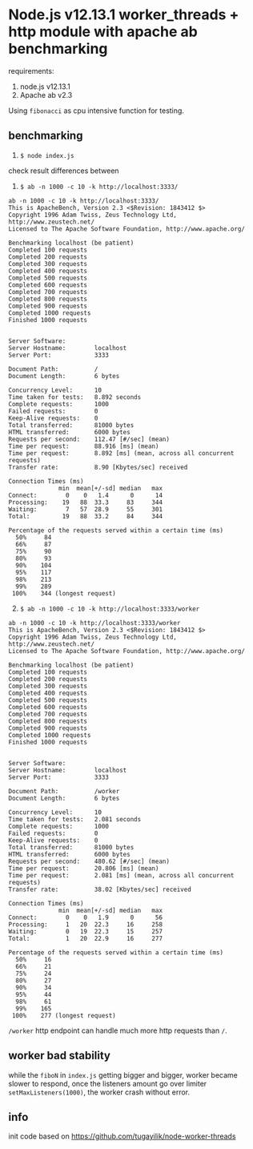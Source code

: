 # Node.js v12.13.1 worker_threads + http module with apache ab benchmarking

requirements:

1. node.js v12.13.1
2. Apache ab v2.3

Using `fibonacci` as cpu intensive function for testing.

## benchmarking

1. `$ node index.js`

check result differences between

1. `$ ab -n 1000 -c 10 -k http://localhost:3333/`

```
ab -n 1000 -c 10 -k http://localhost:3333/
This is ApacheBench, Version 2.3 <$Revision: 1843412 $>
Copyright 1996 Adam Twiss, Zeus Technology Ltd, http://www.zeustech.net/
Licensed to The Apache Software Foundation, http://www.apache.org/

Benchmarking localhost (be patient)
Completed 100 requests
Completed 200 requests
Completed 300 requests
Completed 400 requests
Completed 500 requests
Completed 600 requests
Completed 700 requests
Completed 800 requests
Completed 900 requests
Completed 1000 requests
Finished 1000 requests


Server Software:
Server Hostname:        localhost
Server Port:            3333

Document Path:          /
Document Length:        6 bytes

Concurrency Level:      10
Time taken for tests:   8.892 seconds
Complete requests:      1000
Failed requests:        0
Keep-Alive requests:    0
Total transferred:      81000 bytes
HTML transferred:       6000 bytes
Requests per second:    112.47 [#/sec] (mean)
Time per request:       88.916 [ms] (mean)
Time per request:       8.892 [ms] (mean, across all concurrent requests)
Transfer rate:          8.90 [Kbytes/sec] received

Connection Times (ms)
              min  mean[+/-sd] median   max
Connect:        0    0   1.4      0      14
Processing:    19   88  33.3     83     344
Waiting:        7   57  28.9     55     301
Total:         19   88  33.2     84     344

Percentage of the requests served within a certain time (ms)
  50%     84
  66%     87
  75%     90
  80%     93
  90%    104
  95%    117
  98%    213
  99%    289
 100%    344 (longest request)
```

2. `$ ab -n 1000 -c 10 -k http://localhost:3333/worker`

```
ab -n 1000 -c 10 -k http://localhost:3333/worker
This is ApacheBench, Version 2.3 <$Revision: 1843412 $>
Copyright 1996 Adam Twiss, Zeus Technology Ltd, http://www.zeustech.net/
Licensed to The Apache Software Foundation, http://www.apache.org/

Benchmarking localhost (be patient)
Completed 100 requests
Completed 200 requests
Completed 300 requests
Completed 400 requests
Completed 500 requests
Completed 600 requests
Completed 700 requests
Completed 800 requests
Completed 900 requests
Completed 1000 requests
Finished 1000 requests


Server Software:
Server Hostname:        localhost
Server Port:            3333

Document Path:          /worker
Document Length:        6 bytes

Concurrency Level:      10
Time taken for tests:   2.081 seconds
Complete requests:      1000
Failed requests:        0
Keep-Alive requests:    0
Total transferred:      81000 bytes
HTML transferred:       6000 bytes
Requests per second:    480.62 [#/sec] (mean)
Time per request:       20.806 [ms] (mean)
Time per request:       2.081 [ms] (mean, across all concurrent requests)
Transfer rate:          38.02 [Kbytes/sec] received

Connection Times (ms)
              min  mean[+/-sd] median   max
Connect:        0    0   1.9      0      56
Processing:     1   20  22.3     16     258
Waiting:        0   19  22.3     15     257
Total:          1   20  22.9     16     277

Percentage of the requests served within a certain time (ms)
  50%     16
  66%     21
  75%     24
  80%     27
  90%     34
  95%     44
  98%     61
  99%    165
 100%    277 (longest request)
```

`/worker` http endpoint can handle much more http requests than `/`.

## worker bad stability

while the `fiboN` in `index.js` getting bigger and bigger, worker became slower to respond, once the listeners amount go over limiter `setMaxListeners(1000)`, the worker crash without error.

## info

init code based on https://github.com/tugayilik/node-worker-threads
